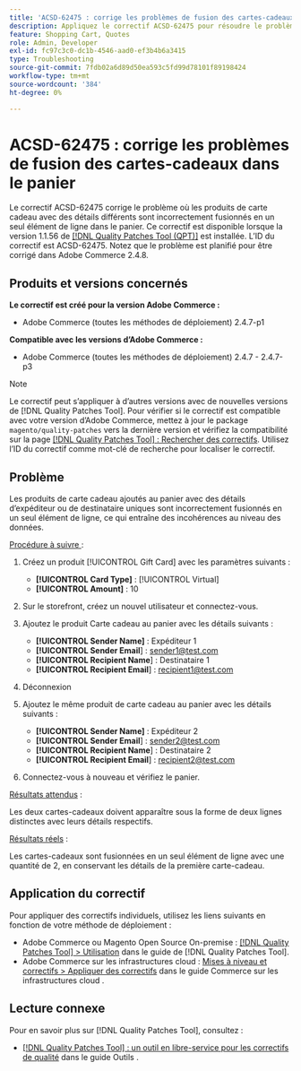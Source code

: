 ```yaml
---
title: 'ACSD-62475 : corrige les problèmes de fusion des cartes-cadeaux dans le panier'
description: Appliquez le correctif ACSD-62475 pour résoudre le problème d’Adobe Commerce en raison duquel les produits de carte cadeau avec des détails différents sont fusionnés de manière incorrecte en un seul élément de ligne dans le panier.
feature: Shopping Cart, Quotes
role: Admin, Developer
exl-id: fc97c3c0-dc1b-4546-aad0-ef3b4b6a3415
type: Troubleshooting
source-git-commit: 7fdb02a6d89d50ea593c5fd99d78101f89198424
workflow-type: tm+mt
source-wordcount: '384'
ht-degree: 0%

---
```


# ACSD-62475 : corrige les problèmes de fusion des cartes-cadeaux dans le panier

Le correctif ACSD-62475 corrige le problème où les produits de carte cadeau avec des détails différents sont incorrectement fusionnés en un seul élément de ligne dans le panier. Ce correctif est disponible lorsque la version 1.1.56 de [[!DNL Quality Patches Tool (QPT)]](/help/tools/quality-patches-tool/quality-patches-tool-to-self-serve-quality-patches.md) est installée. L’ID du correctif est ACSD-62475. Notez que le problème est planifié pour être corrigé dans Adobe Commerce 2.4.8.

## Produits et versions concernés

**Le correctif est créé pour la version Adobe Commerce :**

* Adobe Commerce (toutes les méthodes de déploiement) 2.4.7-p1

**Compatible avec les versions d’Adobe Commerce :**

* Adobe Commerce (toutes les méthodes de déploiement) 2.4.7 - 2.4.7-p3

>[!NOTE]
>
>Le correctif peut s’appliquer à d’autres versions avec de nouvelles versions de [!DNL Quality Patches Tool]. Pour vérifier si le correctif est compatible avec votre version d’Adobe Commerce, mettez à jour le package `magento/quality-patches` vers la dernière version et vérifiez la compatibilité sur la page [[!DNL Quality Patches Tool] : Rechercher des correctifs](https://experienceleague.adobe.com/tools/commerce-quality-patches/index.html?lang=fr). Utilisez l’ID du correctif comme mot-clé de recherche pour localiser le correctif.

## Problème

Les produits de carte cadeau ajoutés au panier avec des détails d’expéditeur ou de destinataire uniques sont incorrectement fusionnés en un seul élément de ligne, ce qui entraîne des incohérences au niveau des données.

<u>Procédure à suivre </u> :

1. Créez un produit [!UICONTROL Gift Card] avec les paramètres suivants :
   * **[!UICONTROL Card Type]** : [!UICONTROL Virtual]
   * **[!UICONTROL Amount]** : 10

1. Sur le storefront, créez un nouvel utilisateur et connectez-vous.

1. Ajoutez le produit Carte cadeau au panier avec les détails suivants :
   * **[!UICONTROL Sender Name]** : Expéditeur 1
   * **[!UICONTROL Sender Email**] : sender1@test.com
   * **[!UICONTROL Recipient Name**] : Destinataire 1
   * **[!UICONTROL Recipient Email**] : recipient1@test.com


1. Déconnexion

1. Ajoutez le même produit de carte cadeau au panier avec les détails suivants :
   * **[!UICONTROL Sender Name]** : Expéditeur 2
   * **[!UICONTROL Sender Email**] : sender2@test.com
   * **[!UICONTROL Recipient Name**] : Destinataire 2
   * **[!UICONTROL Recipient Email**] : recipient2@test.com

1. Connectez-vous à nouveau et vérifiez le panier.

<u>Résultats attendus</u> :

Les deux cartes-cadeaux doivent apparaître sous la forme de deux lignes distinctes avec leurs détails respectifs.

<u>Résultats réels</u> :

Les cartes-cadeaux sont fusionnées en un seul élément de ligne avec une quantité de 2, en conservant les détails de la première carte-cadeau.

## Application du correctif

Pour appliquer des correctifs individuels, utilisez les liens suivants en fonction de votre méthode de déploiement :

* Adobe Commerce ou Magento Open Source On-premise : [[!DNL Quality Patches Tool] > Utilisation](/help/tools/quality-patches-tool/usage.md) dans le guide de [!DNL Quality Patches Tool].
* Adobe Commerce sur les infrastructures cloud : [Mises à niveau et correctifs > Appliquer des correctifs](https://experienceleague.adobe.com/docs/commerce-cloud-service/user-guide/develop/upgrade/apply-patches.html?lang=fr) dans le guide Commerce sur les infrastructures cloud .

## Lecture connexe

Pour en savoir plus sur [!DNL Quality Patches Tool], consultez :

* [[!DNL Quality Patches Tool] : un outil en libre-service pour les correctifs de qualité](/help/tools/quality-patches-tool/quality-patches-tool-to-self-serve-quality-patches.md) dans le guide Outils .
